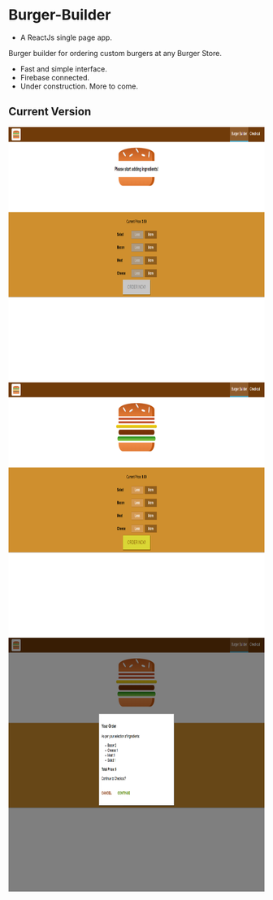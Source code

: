 # Burger-Builder
- A ReactJs single page app.

Burger builder for ordering custom burgers at any Burger Store. <br/>
<ul>
  <li> Fast and simple interface. </li>
  <li> Firebase connected. </li>
   <li> Under construction. More to come.</li>
</ul>

<h2> Current Version </h2>
<div align="center" style="display: inline">
  <img height="500px" src="https://github.com/Veloxigami/BurgerBuilder/blob/master/images/ss1.png"/>
  <img height="500px" src="https://github.com/Veloxigami/BurgerBuilder/blob/master/images/ss2.png"/>
  <img height="500px" src="https://github.com/Veloxigami/BurgerBuilder/blob/master/images/ss3.png"/>
</div>



